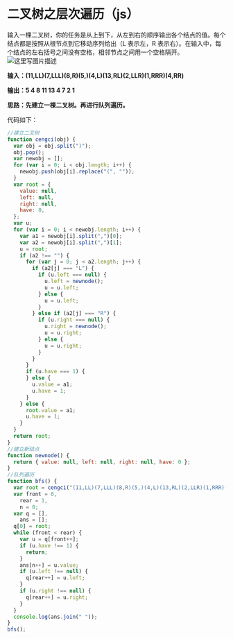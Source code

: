 # 二叉树之层次遍历（js）

输入一棵二叉树，你的任务是从上到下，从左到右的顺序输出各个结点的值。每个结点都是按照从根节点到它移动序列给出（L 表示左，R 表示右）。在输入中，每个结点的左右括号之间没有空格，相邻节点之间用一个空格隔开。
![这里写图片描述](https://s3.mdedit.online/blog/1579506284531.png)

**输入：(11,LL)(7,LLL)(8,R)(5,)(4,L)(13,RL)(2,LLR)(1,RRR)(4,RR)**

**输出：5 4 8 11 13 4 7 2 1**

**思路：先建立一棵二叉树。再进行队列遍历。**

代码如下：

```javascript
//建立二叉树
function cengci(obj) {
  var obj = obj.split(")");
  obj.pop();
  var newobj = [];
  for (var i = 0; i < obj.length; i++) {
    newobj.push(obj[i].replace("(", ""));
  }
  var root = {
    value: null,
    left: null,
    right: null,
    have: 0,
  };
  var u;
  for (var i = 0; i < newobj.length; i++) {
    var a1 = newobj[i].split(",")[0];
    var a2 = newobj[i].split(",")[1];
    u = root;
    if (a2 !== "") {
      for (var j = 0; j < a2.length; j++) {
        if (a2[j] === "L") {
          if (u.left === null) {
            u.left = newnode();
            u = u.left;
          } else {
            u = u.left;
          }
        } else if (a2[j] === "R") {
          if (u.right === null) {
            u.right = newnode();
            u = u.right;
          } else {
            u = u.right;
          }
        }
      }
      if (u.have === 1) {
      } else {
        u.value = a1;
        u.have = 1;
      }
    } else {
      root.value = a1;
      u.have = 1;
    }
  }
  return root;
}
//建立新结点
function newnode() {
  return { value: null, left: null, right: null, have: 0 };
}
//队列遍历
function bfs() {
  var root = cengci("(11,LL)(7,LLL)(8,R)(5,)(4,L)(13,RL)(2,LLR)(1,RRR)(4,RR)");
  var front = 0,
    rear = 1,
    n = 0;
  var q = [],
    ans = [];
  q[0] = root;
  while (front < rear) {
    var u = q[front++];
    if (u.have !== 1) {
      return;
    }
    ans[n++] = u.value;
    if (u.left !== null) {
      q[rear++] = u.left;
    }
    if (u.right !== null) {
      q[rear++] = u.right;
    }
  }
  console.log(ans.join(" "));
}
bfs();
```
